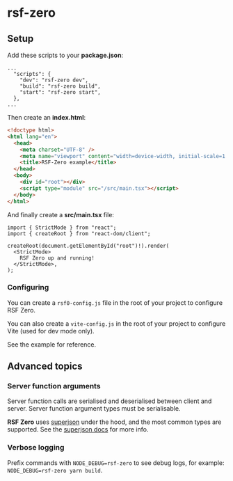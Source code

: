 # rsf-zero

## Setup

Add these scripts to your **package.json**:

```
...
  "scripts": {
    "dev": "rsf-zero dev",
    "build": "rsf-zero build",
    "start": "rsf-zero start",
  },
...
```

Then create an **index.html**:
```html
<!doctype html>
<html lang="en">
  <head>
    <meta charset="UTF-8" />
    <meta name="viewport" content="width=device-width, initial-scale=1.0" />
    <title>RSF-Zero example</title>
  </head>
  <body>
    <div id="root"></div>
    <script type="module" src="/src/main.tsx"></script>
  </body>
</html>
```

And finally create a **src/main.tsx** file:
```tsx
import { StrictMode } from "react";
import { createRoot } from "react-dom/client";

createRoot(document.getElementById("root")!).render(
  <StrictMode>
    RSF Zero up and running!
  </StrictMode>,
);
```

### Configuring

You can create a `rsf0-config.js` file in the root of your project to configure RSF Zero.

You can also create a `vite-config.js` in the root of your project to configure Vite (used for dev mode only).

See the example for reference.

## Advanced topics

### Server function arguments

Server function calls are serialised and deserialised between client and server. Server function argument types must be serialisable.

**RSF Zero** uses [superjson](https://github.com/flightcontrolhq/superjson) under the hood, and the most common types are supported. 
See the [superjson docs](https://github.com/flightcontrolhq/superjson?tab=readme-ov-file#parse) for more info.

### Verbose logging
Prefix commands with `NODE_DEBUG=rsf-zero` to see debug logs, for example: `NODE_DEBUG=rsf-zero yarn build`.
